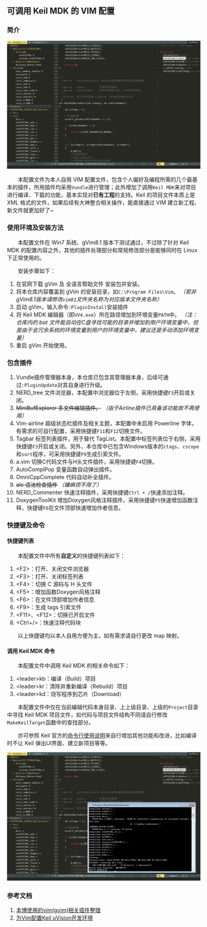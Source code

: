 ﻿## 可调用 Keil MDK 的 VIM 配置

### 简介

![image](https://github.com/icandura/vimrc_with_keil/raw/master/screenshot.png)

　　本配置文件为本人自用 VIM 配置文件，包含个人偏好及编程所需的几个最基本的插件，所用插件均采用`Vundle`进行管理；此外增加了调用`Keil MDK`来对项目进行编译、下载的功能，基本实现对**已有工程**的支持。Keil 的项目文件本质上是 XML 格式的文件，如果后续有大神整合相关操作，能直接通过 VIM 建立新工程、新文件就更加好了~

### 使用环境及安装方法

　　本配置文件在 Win7 系统、gVim8.1 版本下测试通过，不过除了针对 Keil MDK 的配置内容之外，其他的插件处理部分和常规修改部分是能够同时在 Linux 下正常使用的。

　　安装步骤如下：

1. 在官网下载 gVim 及 全语言帮助文件 安装包并安装。
2. 将本仓库内容覆盖到 gVim 的安装目录，如`C:\Program Files\Vim`。 _（若非gVim8.1版本请修改`vim81`文件夹名称为对应版本文件夹名称）_
3. 启动 gVim，输入命令`:PluginInstall`安装插件
4. 将 Keil MDK 编辑器（即`UV4.exe`）所在路径增加到环境变量`PATH`中。 _（注：仓库内的 bat 文件能自动在C盘寻找可能的目录并增加到用户环境变量中，但是由于会冗余系统的环境变量到用户的环境变量中，建议还是手动添加环境变量）_
5. 重启 gVim 开始使用。

### 包含插件

1. Vundle插件管理器本身，本仓库已包含其管理器本身，后续可通过`:PluginUpdate`对其自身进行升级。
2. NERD_tree 文件浏览器，本配置中浏览器位于左侧，采用快捷键`F3`开启或关闭。
3. ~~MiniBufExplorer 多文件编辑插件。~~ _（由于Airline插件已具备该功能故不再使用）_
4. Vim-airline 超级状态栏插件及相关主题，本配置中未启用 Powerline 字体，有需求的可自行配置，采用快捷键`F11`和`F12`切换文件。
5. Tagbar 标签列表插件，用于替代 TagList。本配置中标签列表位于右侧，采用快捷键`F3`开启或关闭。另外，本仓库中已包含Windows版本的`ctags`、`cscope`和`sort`程序，可采用快捷键`F9`生成引索文件。
6. a.vim 切换C代码文件与H头文件插件，采用快捷键`F4`切换。
7. AutoComplPop 变量函数自动弹出插件。
8. OmniCppComplete 代码自动补全插件。
9. ~~ale 语法检查插件~~ _（嫌麻烦不用了）_
10. NERD_Commenter 快速注释插件，采用快捷键`Ctrl + /`快速添加注释。
11. DoxygenToolKit 增加Doxygen风格注释插件，采用快捷键`F5`快速增加函数注释，快捷键`F6`在文件顶部快速增加作者信息。

### 快捷键及命令

#### 快捷键列表

　　本配置文件中所有**自定义**的快捷键列表如下：

1. <F2\>：打开、关闭文件浏览器
2. <F3\>：打开、关闭标签列表
3. <F4\>：切换 C 源码与 H 头文件
4. <F5\>：增加函数Doxygen风格注释
5. <F6\>：在文件顶部增加作者信息
6. <F9\>：生成 tags 引索文件
7. <F11\>、<F12\>：切换已开启文件
8. <Ctrl+/\>：快速注释代码块

　　以上快捷键均以本人自用方便为主，如有需求请自行更改 map 映射。

#### 调用 Keil MDK 命令

　　本配置文件中调用 Keil MDK 的相关命令如下：

1. <leader\>kb：编译（Build）项目
2. <leader\>kr：清除并重新编译（Rebuild）项目
3. <leader\>kd：烧写程序到芯片（Download）

　　本配置文件中仅在当前编辑代码本身目录、上上级目录、上级的`Project`目录中寻找 Keil MDK 项目文件，如代码与项目文件结构不同请自行修改`MakeKeilTarget`函数中的查找部分。

　　亦可参照 Keil 官方的[命令行使用说明](http://www.keil.com/support/man/docs/uv4/uv4_commandline.htm)来自行增加其他功能和改进，比如编译时不让 Keil 弹出UI界面、建立新项目等等。

![image](https://github.com/icandura/vimrc_with_keil/raw/master/rebuild.png)

### 参考文档

1. [本博使用的vim(gvim)相关插件整理](http://www.vimer.cn/archives/1372.html) 
2. [为Vim配置Keil uVision开发环境](https://blog.csdn.net/fearroar/article/details/80198962) 
